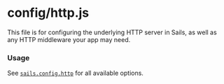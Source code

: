 # config/http.js

This file is for configuring the underlying HTTP server in Sails, as well as any HTTP middleware your app may need.

### Usage

See [`sails.config.http`](https://sailsjs.com/documentation/reference/configuration/sails-config-http) for all available options.

<docmeta name="displayName" value="http.js">

